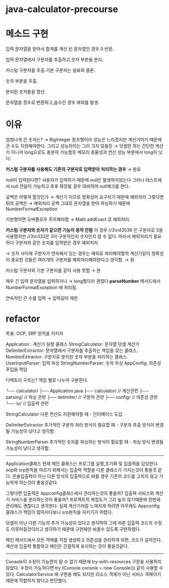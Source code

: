 # java-calculator-precourse

# 메소드 구현

입력 문자열을 받아서 합계를 계산.빈 문자열인 경우 0 반환.

입력 문자열에서 구분자를 추출하고,숫자 부분을 분리.

커스텀 구분자를 추출.기본 구분자는 쉼표와 콜론.

숫자 부분을 추출.

분리된 숫자들을 합산.

문자열을 정수로 변환하고,음수인 경우 예외를 발생.

# 이유

엄청나게 큰 숫자는? → BigInteger 참조형이라 성능은 느리겠지만 계산기이기 때문에 큰 수도 지원해야한다. 그리고 성능차이는 그리 크지 않을듯 → 덧셈만 하는 간단한 계산기 이니까 long으로도 충분히 가능할듯 메모리 효율성과 연산 성능 부분에서 long이 낫다.

**커스텀 구분자를 사용해도 기존의 구분자로 입력받아 처리하는 경우** → 완료

null이 입력된다면? 사용자가 입력하기 때문에 null은 발생하지않는다 그러나 테스트에서 null 전달이 가능하고 추후 확장될 경우 대비하여 null체크를 한다.

공백은 어떻게 할것인가 → 계산기 이므로 정확성이 요구되기 때문에 예외처리
그렇다면 뒤의 공백은 → 예외처리
공백 그대로 문자열을 받아 파싱하기 때문에 NumberFormatException

기본형이면 오버플로우 주의해야함 → Math.addExact 로 예외처리.

**커스텀 구분자와 숫자가 같으면 기능이 동작 안됨**
이 경우 //3\n43536 은 구분자로 3을 사용했지만 //3\n333은 3이 구분자인지 숫자인지 알 수 없다. 따라서 예외처리가 필요하다
구분자와 같은 숫자를 입력받은 경우 예외처리

→ 숫자 사이에 구분자가 연속해서 있는 경우는 예외로 처리해야할까
계산기같이 정확성이 중요한 것들은 여러개의 구분자를 예외처리해야한다고 생각함. → 완

커스텀 구분자와 기본 구분자를 같이 사용 못함 → 완

매우 긴 입력 문자열을 입력하거나 → long형이라 괜찮다 **parseNumber** 메서드에서NumberFormatException 에 처리됨.

연속적인 큰 수를 입력 → 입력길이 제한



# refactor
목표: OCP, SRP 원칙을 지키자

Application : 계산기 실행 클래스
StringCalculator: 문자열 덧셈 계산기
DelimiterExtractor: 문자열에서 구분자를 추출하는 책임을 갖는 클래스.
NumberExtractor: 구분자로 분리된 숫자 부분을 처리하는 클래스.
UserInputParser: 입력 파싱
StringNumberParser: 숫자 파싱
AppConfig: 의존성 주입을 책임


디렉토리 구조는?
책임 별로 나누어 구분한다.


└── calculator/
    ├── Application.java
    ├── calculator/ // 계산관련
    ├── parsing/ // 파싱 관련
    ├── delimiter/ // 구분자 관련
    ├── config/ // 의존성 관련
    └── io/ // 입출력 관련

StringCalculator
다른 연산도 지원해야할 때 - 인터페이스 도입

DelimiterExtractor
추가적인 구분자 처리 방식이 필요할 때 - 구분자 추출 방식이 변경될 가능성이 낮다고 생각함.

StringNumberParser
추가적인 숫자를 파싱하는 방식이 필요할 때 -  파싱 방식 변경될 가능성이 낮다고 생각함.

---

Application클래스
현재 메인 클래스는 프로그램 실행,초기화 및 입출력을 담당한다. ocp와 srp원칙을 따르기 위해서는 입출력 역할을 다른 클래스가 가지는것이 좋을것 같다. 콘솔입출력이 아닌 다른 방식의 입출력으로 바뀔 경우 기존의 코드를 고치지 않고 가능하게 하는것이 좋을것같다.

그렇다면 입출력은 Appconfig클래스에서 관리하는것이 좋을까?
입출력 서비스와 계산기 서비스를 분리하는것이 좋을까?
프로젝트의 복잡도가 그리 높지 않기때문에 한번에 관리해도 괜찮다고 생각한다.
실제 계산기처럼 느껴지게 하려면 아무래도 Appconfig 클래스가 책임이 많아지다보니 srp원칙을 지키기가 어렵다.

덧셈이 아닌 다른 기능의 추가 가능성이 있다고 생각하여 그에 따른 입출력 코드의 수정도 이루어질것이라고 생각하기 때문에 구현체만 바꿀수 있도록 구현하였다.

메인 메서드에서 모든 객체를 직접 생성하고 의존성을 관리하게 되면, 코드가 길어진다.
계산과 입출력 통합하고 메인은 간결하게 유지하는 것이 좋을것같다.

---

Console이 수정이 가능한지 알 수 없기 때문에 try-with-resources 구문을 사용하지 않았다.
수정이 가능하다면 try (Console console = new Console()) 같이 사용할 수 있다.  CalculatorService 에 구현을 해도 되지만 리소스 객체가 아닌 서비스 객체이기 때문에 적합하지 않다고 판단했다.

